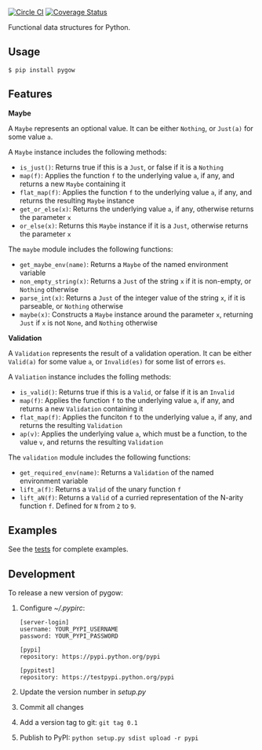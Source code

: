 [![Circle CI](https://circleci.com/gh/udacity/pygow.svg?style=svg)](https://circleci.com/gh/udacity/pygow)
[![Coverage Status](https://coveralls.io/repos/udacity/pygow/badge.svg?branch=master&service=github)](https://coveralls.io/github/udacity/pygow?branch=master)

Functional data structures for Python.

## Usage

```
$ pip install pygow
```

## Features

**Maybe**

A `Maybe` represents an optional value.  It can be either `Nothing`, or
`Just(a)` for some value `a`.

A `Maybe` instance includes the following methods:

* `is_just()`: Returns true if this is a `Just`, or false if it is a
  `Nothing`
* `map(f)`: Applies the function `f` to the underlying value `a`, if
  any, and returns a new `Maybe` containing it
* `flat_map(f)`: Applies the function `f` to the underlying value `a`, if
  any, and returns the resulting `Maybe` instance
* `get_or_else(x)`: Returns the underlying value `a`, if any, otherwise
  returns the parameter `x`
* `or_else(x)`: Returns this `Maybe` instance if it is a `Just`,
  otherwise returns the parameter `x`

The `maybe` module includes the following functions:

* `get_maybe_env(name)`: Returns a `Maybe` of the named environment
  variable
* `non_empty_string(x)`: Returns a `Just` of the string `x` if it is
  non-empty, or `Nothing` otherwise
* `parse_int(x)`: Returns a `Just` of the integer value of the string
  `x`, if it is parseable, or `Nothing` otherwise
* `maybe(x)`: Constructs a `Maybe` instance around the parameter `x`,
  returning `Just` if `x` is not `None`, and `Nothing` otherwise

**Validation**

A `Validation` represents the result of a validation operation.  It can
be either `Valid(a)` for some value `a`, or `Invalid(es)` for some list
of errors `es`.

A `Valiation` instance includes the folling methods:

* `is_valid()`: Returns true if this is a `Valid`, or false if it is an
  `Invalid`
* `map(f)`: Applies the function `f` to the underlying value `a`, if
  any, and returns a new `Validation` containing it
* `flat_map(f)`: Applies the funciton `f` to the underlying value `a`,
  if any, and returns the resulting `Validation`
* `ap(v)`: Applies the underlying value `a`, which must be a function,
  to the value `v`, and returns the resulting `Validation`

The `validation` module includes the following functions:

* `get_required_env(name)`: Returns a `Validation` of the named
  environment variable
* `lift_a(f)`: Returns a `Valid` of the unary function `f`
* `lift_aN(f)`: Returns a `Valid` of a curried representation of the
  N-arity function `f`.  Defined for `N` from `2` to `9`.

## Examples

See the [tests](tests/) for complete examples.

## Development

To release a new version of pygow:

1. Configure *~/.pypirc*:

    ```
    [server-login]
    username: YOUR_PYPI_USERNAME
    password: YOUR_PYPI_PASSWORD

    [pypi]
    repository: https://pypi.python.org/pypi

    [pypitest]
    repository: https://testpypi.python.org/pypi
    ```

1. Update the version number in *setup.py*
1. Commit all changes
1. Add a version tag to git: `git tag 0.1`
1. Publish to PyPI: `python setup.py sdist upload -r pypi`
